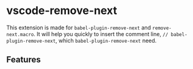 # vscode-remove-next

This extension is made for `babel-plugin-remove-next` and `remove-next.macro`. It will help you quickly to insert the comment line, `// babel-plugin-remove-next`, which `babel-plugin-remove-next` need.

## Features

